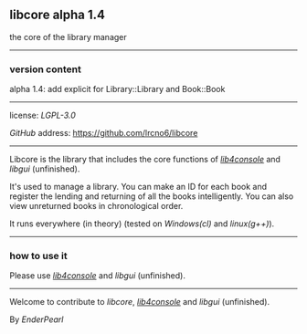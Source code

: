 ## libcore alpha 1.4

the core of the library manager

---

### version content

alpha 1.4: add explicit for Library::Library and Book::Book

---

license: *LGPL-3.0*

*GitHub* address: https://github.com/lrcno6/libcore

---

Libcore is the library that includes the core functions of [*lib4console*](https://github.com/lrcno6/lib4console) and *libgui* (unfinished).

It's used to manage a library. You can make an ID for each book and register the lending and returning of all the books intelligently. You can also view unreturned books in chronological order.

It runs everywhere (in theory) (tested on *Windows(cl)* and *linux(g++)*).

---

### how to use it

Please use [*lib4console*](https://github.com/lrcno6/lib4console) and *libgui* (unfinished).

---

Welcome to contribute to *libcore*, [*lib4console*](https://github.com/lrcno6/lib4console) and *libgui* (unfinished).

By *EnderPearl*